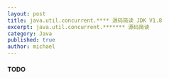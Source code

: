 ```yaml
---
layout: post
title: java.util.concurrent.**** 源码简读 JDK V1.8
excerpt: java.util.concurrent.******* 源码简读
category: Java
published: true
author: michael
---
```


#### TODO
